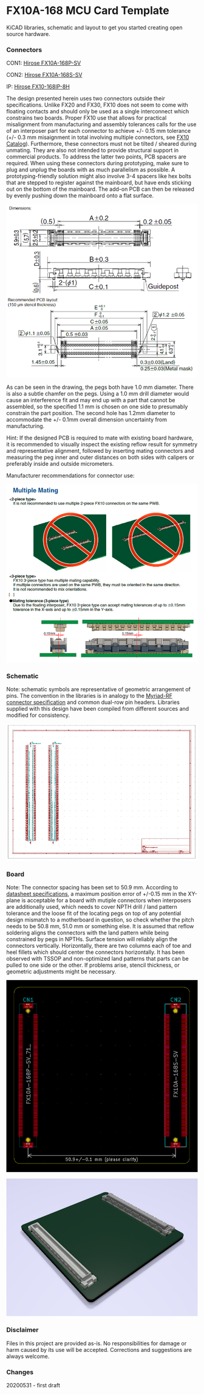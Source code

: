 # FX10A-168 MCU Card Template #

KiCAD libraries, schematic and layout to get you started creating open source hardware.

### Connectors ###

CON1: [Hirose FX10A-168P-SV](https://www.hirose.com/product/p/CL0570-0044-8-71?lang=en)

CON2: [Hirose FX10A-168S-SV](https://www.hirose.com/product/p/CL0570-0244-7-00?lang=en)

IP: [Hirose FX10-168IP-8H](https://www.mouser.de/datasheet/2/185/FX10_CL0608-0003-9-03_2d-1615410.pdf)

The design presented herein uses two connectors outside their specifications. Unlike FX20 and FX30, FX10 does not seem to come with floating contacts and should only be used as a single interconnect which constrains two boards. Proper FX10 use that allows for practical misalignment from manufacturing and assembly tolerances calls for the use of an interposer part for each connector to achieve +/- 0.15 mm tolerance (+/- 0.3 mm misaignment in total involving multiple connectors, see [FX10 Catalog](https://www.hirose.com/product/series/catalogdownload?category=FX10)). 
Furthermore, these connectors must not be tilted / sheared during unmating. They are also not intended to provide structural support in commercial products. To address the latter two points, PCB spacers are required. When using these connectors during prototyping, make sure to plug and unplug the boards with as much parallelism as possible. A prototyping-friendly solution might also involve 3-4 spacers like hex bolts that are stepped to register against the mainboard, but have ends sticking out on the bottom of the mainboard. The add-on PCB can then be released by evenly pushing down the mainboard onto a flat surface. 

![FX10 dimensions](doc/FX10_dimensions_tolerances.png)

As can be seen in the drawing, the pegs both have 1.0 mm diameter. There is also a subtle chamfer on the pegs. Using a 1.0 mm drill diameter would cause an interference fit and may end up with a part that cannot be assembled, so the specified 1.1 mm is chosen on one side to presumably constrain the part position. The second hole has 1.2mm diameter to accommodate the +/- 0.1mm overall dimension uncertainty from manufacturing.

Hint: If the designed PCB is required to mate with existing board hardware, it is recommended to visually inspect the existing reflow result for symmetry and representative alignment, followed by inserting mating connectors and measuring the peg inner and 
outer distances on both sides with calipers or preferably inside and outside micrometers.

Manufacturer recommendations for connector use:

![FX10 use and tolerances](doc/FX10_mating.png)


### Schematic ###

Note: schematic symbols are representative of geometric arrangement of pins. The convention in the libraries is in analogy to the [Myriad-RF connector specification](https://wiki.myriadrf.org/RFDIO) and common dual-row pin headers. Libraries supplied with this design have been compiled from different sources and modified for consistency.

![schematic view](doc/20200531_sch.png)

### Board ###

Note: The connector spacing has been set to 50.9 mm. According to [datasheet specifications](http://www.farnell.com/datasheets/2691101.pdf), a maximum position error of +/-0.15 mm in the XY-plane is acceptable for a board with mutiple connectors when interposers are additionally used, which needs to cover NPTH drill / land pattern tolerance and the loose fit of the locating pegs on top of any potential design mismatch to a motherboard in question, so check whether the pitch needs to be 50.8 mm, 51.0 mm or something else. It is assumed that reflow soldering aligns the connectors with the land pattern while being constrained by pegs in NPTHs. Surface tension will reliably align the connectors vertically. Horizontally, there are two columns each of toe and heel fillets which should center the connectors horizontally. It has been observed with TSSOP and non-optimized land patterns that parts can be pulled to one side or the other. If problems arise, stencil thickness, or geometric adjustments might be necessary.

![layout view](doc/20200531_board.png)

![layout view](doc/20200531_render_i.png)

### Disclaimer ###

Files in this project are provided as-is. No responsibilities for damage or harm caused by its use will be accepted.
Corrections and suggestions are always welcome. 

### Changes ###
20200531 - first draft
